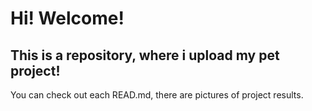 # Hi! Welcome!
## This is a repository, where i upload my pet project!
You can check out each READ.md, there are pictures of project results.
